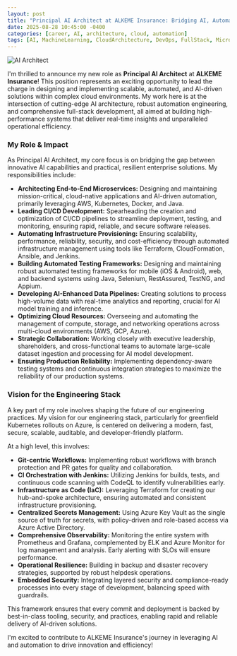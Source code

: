 ```yaml
---
layout: post
title: "Principal AI Architect at ALKEME Insurance: Bridging AI, Automation, and Cloud"
date: 2025-08-28 10:45:00 -0400
categories: [career, AI, architecture, cloud, automation]
tags: [AI, MachineLearning, CloudArchitecture, DevOps, FullStack, Microservices, AWS, GCP, Azure, Kubernetes, CI/CD, Automation, Leadership]
---
```


![AI Architect](/assets/img/alatumcode-PNbDkQ2DDgM-unsplash.jpg)

I'm thrilled to announce my new role as **Principal AI Architect** at **ALKEME Insurance**! This position represents an exciting opportunity to lead the charge in designing and implementing scalable, automated, and AI-driven solutions within complex cloud environments. My work here is at the intersection of cutting-edge AI architecture, robust automation engineering, and comprehensive full-stack development, all aimed at building high-performance systems that deliver real-time insights and unparalleled operational efficiency.

<!-- Placeholder for ALKEME Insurance Logo: Please insert the logo image here -->
<!-- Example: <img src="/assets/img/alkeme_logo.png" alt="ALKEME Insurance Logo" style="max-width: 200px; margin: 20px 0;"> -->

### My Role & Impact

As Principal AI Architect, my core focus is on bridging the gap between innovative AI capabilities and practical, resilient enterprise solutions. My responsibilities include:

*   **Architecting End-to-End Microservices:** Designing and maintaining mission-critical, cloud-native applications and AI-driven automation, primarily leveraging AWS, Kubernetes, Docker, and Java.
*   **Leading CI/CD Development:** Spearheading the creation and optimization of CI/CD pipelines to streamline deployment, testing, and monitoring, ensuring rapid, reliable, and secure software releases.
*   **Automating Infrastructure Provisioning:** Ensuring scalability, performance, reliability, security, and cost-efficiency through automated infrastructure management using tools like Terraform, CloudFormation, Ansible, and Jenkins.
*   **Building Automated Testing Frameworks:** Designing and maintaining robust automated testing frameworks for mobile (iOS & Android), web, and backend systems using Java, Selenium, RestAssured, TestNG, and Appium.
*   **Developing AI-Enhanced Data Pipelines:** Creating solutions to process high-volume data with real-time analytics and reporting, crucial for AI model training and inference.
*   **Optimizing Cloud Resources:** Overseeing and automating the management of compute, storage, and networking operations across multi-cloud environments (AWS, GCP, Azure).
*   **Strategic Collaboration:** Working closely with executive leadership, shareholders, and cross-functional teams to automate large-scale dataset ingestion and processing for AI model development.
*   **Ensuring Production Reliability:** Implementing dependency-aware testing systems and continuous integration strategies to maximize the reliability of our production systems.

### Vision for the Engineering Stack

A key part of my role involves shaping the future of our engineering practices. My vision for our engineering stack, particularly for greenfield Kubernetes rollouts on Azure, is centered on delivering a modern, fast, secure, scalable, auditable, and developer-friendly platform.

At a high level, this involves:

*   **Git-centric Workflows:** Implementing robust workflows with branch protection and PR gates for quality and collaboration.
*   **CI Orchestration with Jenkins:** Utilizing Jenkins for builds, tests, and continuous code scanning with CodeQL to identify vulnerabilities early.
*   **Infrastructure as Code (IaC):** Leveraging Terraform for creating our hub-and-spoke architecture, ensuring automated and consistent infrastructure provisioning.
*   **Centralized Secrets Management:** Using Azure Key Vault as the single source of truth for secrets, with policy-driven and role-based access via Azure Active Directory.
*   **Comprehensive Observability:** Monitoring the entire system with Prometheus and Grafana, complemented by ELK and Azure Monitor for log management and analysis. Early alerting with SLOs will ensure performance.
*   **Operational Resilience:** Building in backup and disaster recovery strategies, supported by robust helpdesk operations.
*   **Embedded Security:** Integrating layered security and compliance-ready processes into every stage of development, balancing speed with guardrails.

This framework ensures that every commit and deployment is backed by best-in-class tooling, security, and practices, enabling rapid and reliable delivery of AI-driven solutions.

I'm excited to contribute to ALKEME Insurance's journey in leveraging AI and automation to drive innovation and efficiency!
